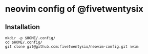 # neovim config of @fivetwentysix

## Installation

```
mkdir -p $HOME/.config/
cd $HOME/.config/
git clone git@github.com:fivetwentysix/neovim-config.git nvim
```
